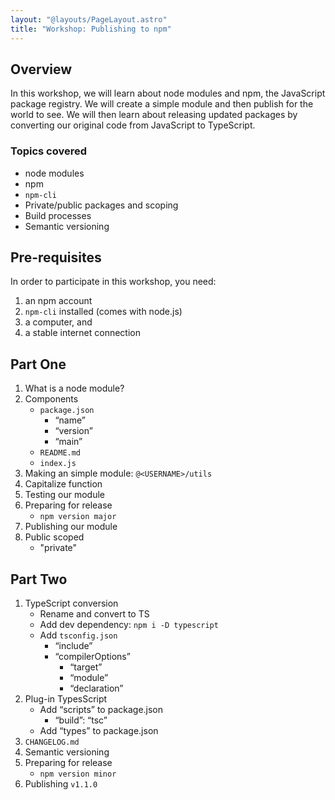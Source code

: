 ```yaml
---
layout: "@layouts/PageLayout.astro"
title: "Workshop: Publishing to npm"
---
```


## Overview

In this workshop, we will learn about node modules and npm, the JavaScript package registry. We will create a simple module and then publish for the world to see. We will then learn about releasing updated packages by converting our original code from JavaScript to TypeScript.

### Topics covered

- node modules
- npm
- `npm-cli`
- Private/public packages and scoping
- Build processes
- Semantic versioning

## Pre-requisites

In order to participate in this workshop, you need:

1. an npm account
2. `npm-cli` installed (comes with node.js)
3. a computer, and
4. a stable internet connection

## Part One

1. What is a node module?
2. Components
   - `package.json`
     - “name”
     - “version”
     - “main”
   - `README.md`
   - `index.js`
3. Making an simple module: `@<USERNAME>/utils`
4. Capitalize function
5. Testing our module
6. Preparing for release
   - `npm version major`
7. Publishing our module
8. Public scoped
    - "private"

## Part Two
1. TypeScript conversion
   - Rename and convert to TS
   - Add dev dependency: `npm i -D typescript`
   - Add `tsconfig.json`
     - “include”
     - “compilerOptions”
       - “target”
       - “module”
       - “declaration”
2. Plug-in TypesScript
   - Add “scripts” to package.json
     - “build”: “tsc”
   - Add “types” to package.json
3. `CHANGELOG.md`
4. Semantic versioning
5. Preparing for release
   - `npm version minor`
6. Publishing `v1.1.0`
